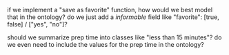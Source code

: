 if we implement a "save as favorite" function, how would we best model that in the ontology? do we just add a _informable_ field like "favorite": [true, false] / ["yes", "no"]?


should we summarize prep time into classes like "less than 15 minutes"? do we even need to include the values for the prep time in the ontology?